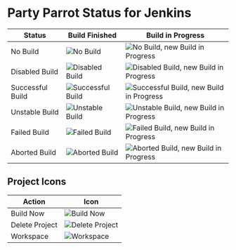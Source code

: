 # Party Parrot Status for Jenkins

Status | Build Finished | Build in Progress
------ | -------------- | -----------------
No Build | ![No Build](https://raw.githubusercontent.com/nikitabelonogov/partyparrotstatus-plugin/master/src/main/webapp/24x24/nobuilt.png) | ![No Build, new Build in Progress](https://raw.githubusercontent.com/nikitabelonogov/partyparrotstatus-plugin/master/src/main/webapp/24x24/nobuilt_anime.gif)
Disabled Build | ![Disabled Build](https://raw.githubusercontent.com/nikitabelonogov/partyparrotstatus-plugin/master/src/main/webapp/24x24/disabled.png) | ![Disabled Build, new Build in Progress](https://raw.githubusercontent.com/nikitabelonogov/partyparrotstatus-plugin/master/src/main/webapp/24x24/disabled_anime.gif)
Successful Build | ![Successful Build](https://raw.githubusercontent.com/nikitabelonogov/partyparrotstatus-plugin/master/src/main/webapp/24x24/blue.png) | ![Successful Build, new Build in Progress](https://raw.githubusercontent.com/nikitabelonogov/partyparrotstatus-plugin/master/src/main/webapp/24x24/blue_anime.gif)
Unstable Build | ![Unstable Build](https://raw.githubusercontent.com/nikitabelonogov/partyparrotstatus-plugin/master/src/main/webapp/24x24/yellow.png) | ![Unstable Build, new Build in Progress](https://raw.githubusercontent.com/nikitabelonogov/partyparrotstatus-plugin/master/src/main/webapp/24x24/yellow_anime.gif)
Failed Build | ![Failed Build](https://raw.githubusercontent.com/nikitabelonogov/partyparrotstatus-plugin/master/src/main/webapp/24x24/red.png) | ![Failed Build, new Build in Progress](https://raw.githubusercontent.com/nikitabelonogov/partyparrotstatus-plugin/master/src/main/webapp/24x24/red_anime.gif)
Aborted Build | ![Aborted Build](https://raw.githubusercontent.com/nikitabelonogov/partyparrotstatus-plugin/master/src/main/webapp/24x24/aborted.png) | ![Aborted Build, new Build in Progress](https://raw.githubusercontent.com/nikitabelonogov/partyparrotstatus-plugin/master/src/main/webapp/24x24/aborted_anime.gif)

## Project Icons

Action | Icon
------ | ----
Build Now | ![Build Now](https://raw.githubusercontent.com/nikitabelonogov/partyparrotstatus-plugin/master/src/main/webapp/24x24/clock.png)
Delete Project | ![Delete Project](https://raw.githubusercontent.com/nikitabelonogov/partyparrotstatus-plugin/master/src/main/webapp/24x24/edit-delete.png)
Workspace | ![Workspace](https://raw.githubusercontent.com/nikitabelonogov/partyparrotstatus-plugin/master/src/main/webapp/24x24/folder.png)
